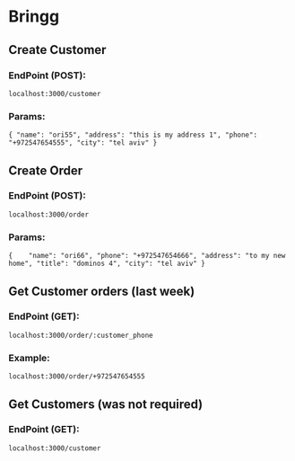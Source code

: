 # Bringg
## Create Customer
   ### EndPoint (POST): 
   `localhost:3000/customer`
   ### Params:
   `{
      "name": "ori55",
      "address": "this is my address 1",
      "phone": "+972547654555",
      "city": "tel aviv"
    }`
    
 ## Create Order
   ### EndPoint (POST): 
   `localhost:3000/order`
   ### Params:
   `{	
      "name": "ori66",
      "phone": "+972547654666",
      "address": "to my new home",
      "title": "dominos 4",
      "city": "tel aviv"
    }`
    
 ## Get Customer orders (last week)
   ### EndPoint (GET): 
   `localhost:3000/order/:customer_phone`
   ### Example:
   `localhost:3000/order/+972547654555`
   
 ## Get Customers (was not required)
   ### EndPoint (GET): 
   `localhost:3000/customer`
 
